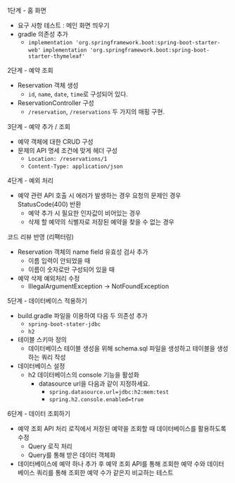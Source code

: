 1단계 - 홈 화면
- 요구 사항 테스트 : 메인 화면 띄우기
- gradle 의존성 추가
  - `implementation 'org.springframework.boot:spring-boot-starter-web'`
    `implementation 'org.springframework.boot:spring-boot-starter-thymeleaf'`

2단계 - 예약 조회
- Reservation 객체 생성
  - `id`, `name`, `date`, `time`로 구성되어 있다.
- ReservationController 구성
  - `/reservation`, `/reservations` 두 가지의 매핑 구현.

3단계 - 예약 추가 / 조회
- 예약 객체에 대한 CRUD 구성
- 문제의 API 명세 조건에 맞게 헤더 구성
  - `Location: /reservations/1`
  - `Content-Type: application/json`

4단계 - 예외 처리
- 예약 관련 API 호출 시 에러가 발생하는 경우 요청의 문제인 경우 StatusCode(400) 반환
  - 예약 추가 시 필요한 인자값이 비어있는 경우
  - 삭제 할 예약의 식별자로 저장된 예약을 찾을 수 없는 경우

코드 리뷰 반영 (리팩터링)
- Reservation 객체의 name field 유효성 검사 추가
  - 이름 입력이 안되었을 때
  - 이름이 숫자로만 구성되어 있을 때
- 예약 삭제 예외처리 수정
  - IllegalArgumentException -> NotFoundException

  
5단계 - 데이터베이스 적용하기 
- build.gradle 파일을 이용하여 다음 두 의존성 추가 
  - `spring-boot-stater-jdbc` 
  - `h2` 
- 테이블 스키마 정의 
  - 데이터베이스 테이블 생성을 위해 schema.sql 파일을 생성하고 테이블을 생성하는 쿼리 작성 
- 데이터베이스 설정
  - h2 데이터베이스의 console 기능을 활성화 
    - datasource url을 다음과 같이 지정하세요. 
      - `spring.datasource.url=jdbc:h2:mem:test`
      - `spring.h2.console.enabled=true`

6단계 - 데이터 조회하기
- 예약 조회 API 처리 로직에서 저장된 예약을 조회할 때 데이터베이스를 활용하도록 수정
  - Query 로직 처리
  - Query를 통해 받은 데이터 객체화
- 데이터베이스에 예약 하나 추가 후 예약 조회 API를 통해 조회한 예약 수와 데이터베이스 쿼리를 통해 조회한 예약 수가 같은지 비교하는 테스트